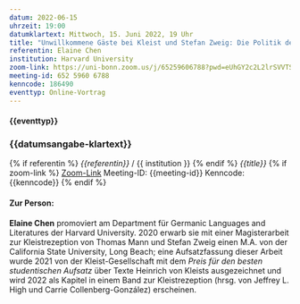 ```yaml
---
datum: 2022-06-15
uhrzeit: 19:00
datumklartext: Mittwoch, 15. Juni 2022, 19 Uhr
title: "Unwillkommene Gäste bei Kleist und Stefan Zweig: Die Politik des Gastrechts in ›Die Verlobung in St. Domingo‹ und ›Der Amokläufer‹"
referentin: Elaine Chen
institution: Harvard University
zoom-link: https://uni-bonn.zoom.us/j/65259606788?pwd=eUhGY2c2L2lrSVVTSUJBU0tKQkxHUT09
meeting-id: 652 5960 6788
kenncode: 186490
eventtyp: Online-Vortrag
---
```


#### {{eventtyp}}
### {{datumsangabe-klartext}}
{% if referentin %}
*{{referentin}}* / {{ institution }}
{% endif %}
_{{title}}_
{% if zoom-link %}
[Zoom-Link]({{zoom-link}})
Meeting-ID: {{meeting-id}}
Kenncode: {{kenncode}}
{% endif %}

#### Zur Person:
**Elaine Chen** promoviert am Department für Germanic Languages and Literatures der Harvard University. 2020 erwarb sie mit einer Magisterarbeit zur Kleistrezeption von Thomas Mann und Stefan Zweig einen M.A. von der California State University, Long Beach; eine Aufsatzfassung dieser Arbeit wurde 2021 von der Kleist-Gesellschaft mit dem *Preis für den besten studentischen Aufsatz* über Texte Heinrich von Kleists ausgezeichnet und wird 2022 als Kapitel in einem Band zur Kleistrezeption (hrsg. von Jeffrey L. High und Carrie Collenberg-González) erscheinen.